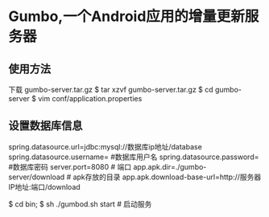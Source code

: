 # Gumbo,一个Android应用的增量更新服务器
## 使用方法
下载 gumbo-server.tar.gz
$ tar xzvf gumbo-server.tar.gz
$ cd gumbo-server
$ vim conf/application.properties
## 设置数据库信息
spring.datasource.url=jdbc:mysql://数据库ip地址/database
spring.datasource.username= #数据库用户名
spring.datasource.password= #数据库密码
server.port=8080  # 端口
app.apk.dir=./gumbo-server/download # apk存放的目录
app.apk.download-base-url=http://服务器IP地址:端口/download

$ cd bin;
$ sh ./gumbod.sh start # 启动服务



